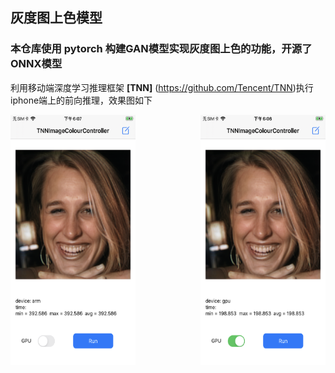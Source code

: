 ## 灰度图上色模型

### 本仓库使用 pytorch 构建GAN模型实现灰度图上色的功能，开源了ONNX模型

利用移动端深度学习推理框架 **[TNN]** (https://github.com/Tencent/TNN)执行iphone端上的前向推理，效果图如下

 <img src="./cpu.png" width = "200" height = "400" alt="图片名称" align=left />
 <img src="./gpu.png" width = "200" height = "400" alt="图片名称" align=right />